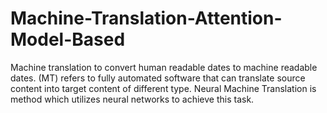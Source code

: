 # Machine-Translation-Attention-Model-Based
Machine translation to convert human readable dates to machine readable dates. (MT) refers to fully automated software that can translate source content into target content of different type. Neural Machine Translation is method which utilizes neural networks to achieve this task.
